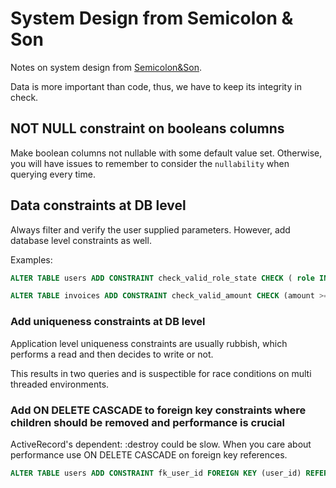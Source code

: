 # System Design from Semicolon & Son

Notes on system design from [Semicolon&Son](https://www.semicolonandsons.com/series/learn-system-design-for-web).

Data is more important than code, thus, we have to keep its integrity in check.

## NOT NULL constraint on booleans columns

Make boolean columns not nullable with some default value set. Otherwise, you will have issues to remember to consider the `nullability` when querying every time.

## Data constraints at DB level

Always filter and verify the user supplied parameters. However, add database level constraints as well.

Examples:

```sql
ALTER TABLE users ADD CONSTRAINT check_valid_role_state CHECK ( role IN ('admin', 'superadmin', 'regular'))

ALTER TABLE invoices ADD CONSTRAINT check_valid_amount CHECK (amount >= 0 AND amount <= 1000000 )
```

### Add uniqueness constraints at DB level

Application level uniqueness constraints are usually rubbish, which performs a read and then decides to write or not.

This results in two queries and is suspectible for race conditions on multi threaded environments.

### Add ON DELETE CASCADE to foreign key constraints where children should be removed and performance is crucial

ActiveRecord's dependent: :destroy could be slow. When you care about performance use ON DELETE CASCADE on foreign key references.

```sql
ALTER TABLE users ADD CONSTRAINT fk_user_id FOREIGN KEY (user_id) REFERENCES users (id) ON DELETE CASCADE;
```
